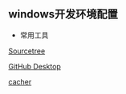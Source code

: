 ## windows开发环境配置

- 常用工具

[Sourcetree](https://www.sourcetreeapp.com/)

[GitHub Desktop](https://desktop.github.com/)

[cacher](https://www.cacher.io/)